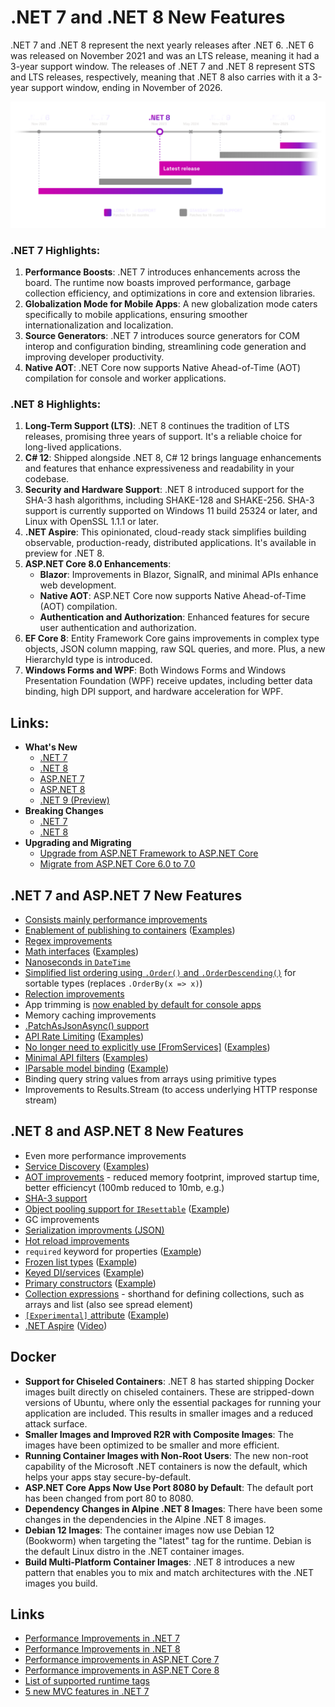  # .NET 7 and .NET 8 New Features

.NET 7 and .NET 8 represent the next yearly releases after .NET 6. .NET 6 was released on November 2021 and was an LTS release, meaning it had a 3-year support window. The releases of .NET 7 and .NET 8 represent STS and LTS releases, respectively, meaning that .NET 8 also carries with it a 3-year support window, ending in November of 2026.

![.NET release cycle](./.images/release-schedule-dark.svg)

### .NET 7 Highlights:
1. **Performance Boosts**: .NET 7 introduces enhancements across the board. The runtime now boasts improved performance, garbage collection efficiency, and optimizations in core and extension libraries.
2. **Globalization Mode for Mobile Apps**: A new globalization mode caters specifically to mobile applications, ensuring smoother internationalization and localization.
3. **Source Generators**: .NET 7 introduces source generators for COM interop and configuration binding, streamlining code generation and improving developer productivity.
4. **Native AOT**: .NET Core now supports Native Ahead-of-Time (AOT) compilation for console and worker applications.

### .NET 8 Highlights:
1. **Long-Term Support (LTS)**: .NET 8 continues the tradition of LTS releases, promising three years of support. It's a reliable choice for long-lived applications.
2. **C# 12**: Shipped alongside .NET 8, C# 12 brings language enhancements and features that enhance expressiveness and readability in your codebase.
3. **Security and Hardware Support**: .NET 8 introduced support for the SHA-3 hash algorithms, including SHAKE-128 and SHAKE-256. SHA-3 support is currently supported on Windows 11 build 25324 or later, and Linux with OpenSSL 1.1.1 or later.
4. **.NET Aspire**: This opinionated, cloud-ready stack simplifies building observable, production-ready, distributed applications. It's available in preview for .NET 8.
5. **ASP.NET Core 8.0 Enhancements**:
    - **Blazor**: Improvements in Blazor, SignalR, and minimal APIs enhance web development.
    - **Native AOT**: ASP.NET Core now supports Native Ahead-of-Time (AOT) compilation.
    - **Authentication and Authorization**: Enhanced features for secure user authentication and authorization.
6. **EF Core 8**: Entity Framework Core gains improvements in complex type objects, JSON column mapping, raw SQL queries, and more. Plus, a new HierarchyId type is introduced.
7. **Windows Forms and WPF**: Both Windows Forms and Windows Presentation Foundation (WPF) receive updates, including better data binding, high DPI support, and hardware acceleration for WPF.

## Links:

- **What's New**
    - [.NET 7](https://learn.microsoft.com/en-us/dotnet/core/whats-new/dotnet-7)
    - [.NET 8](https://learn.microsoft.com/en-us/dotnet/core/whats-new/dotnet-8/overview)
    - [ASP.NET 7](https://learn.microsoft.com/en-us/aspnet/core/release-notes/aspnetcore-7.0)
    - [ASP.NET 8](https://learn.microsoft.com/en-us/aspnet/core/release-notes/aspnetcore-8.0)
    - [.NET 9 (Preview)](https://github.com/dotnet/docs/blob/main/docs/core/whats-new/dotnet-9/overview.md)
- **Breaking Changes**
    - [.NET 7](https://learn.microsoft.com/en-us/dotnet/core/compatibility/7.0)
    - [.NET 8](https://learn.microsoft.com/en-us/dotnet/core/compatibility/8.0)
- **Upgrading and Migrating**
    - [Upgrade from ASP.NET Framework to ASP.NET Core](https://learn.microsoft.com/en-us/aspnet/core/migration/proper-to-2x/)
    - [Migrate from ASP.NET Core 6.0 to 7.0](https://learn.microsoft.com/en-us/aspnet/core/migration/60-70)

## .NET 7 and ASP.NET 7 New Features
- [Consists mainly performance improvements](https://devblogs.microsoft.com/dotnet/performance_improvements_in_net_7)
- [Enablement of publishing to containers](https://learn.microsoft.com/en-us/dotnet/core/docker/publish-as-container) ([Examples](./DockerPublish/))
- [Regex improvements](https://learn.microsoft.com/en-us/dotnet/standard/base-types/regular-expression-source-generators)
- [Math interfaces](https://learn.microsoft.com/en-us/dotnet/standard/generics/math) ([Examples](./MathInterfaces/))
- [Nanoseconds in `DateTime`](https://learn.microsoft.com/en-us/dotnet/api/system.datetime.nanosecond?view=net-7.0)
- [Simplified list ordering using `.Order()` and `.OrderDescending()`](https://learn.microsoft.com/en-us/dotnet/api/system.linq.enumerable.orderdescending?view=net-7.0) for sortable types (replaces `.OrderBy(x => x)`)
- [Relection improvements](https://devblogs.microsoft.com/dotnet/performance_improvements_in_net_7/#reflection)
- App trimming is [now enabled by default for console apps](https://learn.microsoft.com/en-us/dotnet/core/compatibility/deployment/7.0/trim-all-assemblies)
- Memory caching improvements
- [.PatchAsJsonAsync() support](https://learn.microsoft.com/en-us/dotnet/api/system.net.http.json.httpclientjsonextensions.patchasjsonasync?view=net-7.0)
- [API Rate Limiting](https://learn.microsoft.com/en-us/aspnet/core/performance/rate-limit?preserve-view=true&view=aspnetcore-7.0) ([Examples](./RateLimiting/))
- [No longer need to explicitly use [FromServices]](https://devblogs.microsoft.com/dotnet/asp-net-core-updates-in-dotnet-7-preview-2/) ([Examples](./WebApi/Controllers/ClientController.cs))
- [Minimal API filters](https://learn.microsoft.com/en-us/aspnet/core/fundamentals/minimal-apis/min-api-filters) ([Examples](./WebApi/EndpointFilters/EvenNumberFilter.cs))
- [IParsable model binding](https://learn.microsoft.com/en-us/aspnet/core/mvc/models/model-binding?view=aspnetcore-7.0) ([Example](./WebApi/Models/Vin.cs))
- Binding query string values from arrays using primitive types
- Improvements to Results.Stream (to access underlying HTTP response stream)

## .NET 8 and ASP.NET 8 New Features
- Even more performance improvements
- [Service Discovery](https://learn.microsoft.com/en-us/dotnet/core/extensions/service-discovery) ([Examples](./ServiceDiscovery/))
- [AOT improvements](https://devblogs.microsoft.com/dotnet/performance-improvements-in-net-8/#native-aot) - reduced memory footprint, improved startup time, better efficiencyt (100mb reduced to 10mb, e.g.)
- [SHA-3 support](https://learn.microsoft.com/en-us/dotnet/standard/security/cross-platform-cryptography#sha-3)
- [Object pooling support for `IResettable`](https://learn.microsoft.com/en-us/aspnet/core/performance/objectpool) ([Example](./ObjectPool/))
- GC improvements
- [Serialization improvments (JSON)](https://devblogs.microsoft.com/dotnet/system-text-json-in-dotnet-8/)
- [Hot reload improvements](https://devblogs.microsoft.com/visualstudio/speed-up-your-dotnet-and-cplusplus-development-with-hot-reload-in-visual-studio-2022/)
- `required` keyword for properties ([Example](./RequiredAttributes/Person.cs))
- [Frozen list types](https://learn.microsoft.com/en-us/dotnet/api/system.collections.frozen.frozenset-1) ([Example](./FrozenSets/))
- [Keyed DI/services](https://learn.microsoft.com/en-us/aspnet/core/fundamentals/dependency-injection?view=aspnetcore-8.0#keyed-services) ([Example](./WebApi/Controllers/AccountController.cs))
- [Primary constructors](https://learn.microsoft.com/en-us/dotnet/csharp/whats-new/tutorials/primary-constructors) ([Example](./RateLimiting/Client.cs))
- [Collection expressions](https://learn.microsoft.com/en-us/dotnet/csharp/language-reference/operators/collection-expressions) - shorthand for defining collections, such as arrays and list (also see spread element)
- [`[Experimental]` attribute](https://www.c-sharpcorner.com/article/the-experimental-attribute-in-net-8-and-c-sharp-12/) ([Example](./RequiredAttributes/Person.cs))
- [.NET Aspire](https://learn.microsoft.com/en-us/dotnet/aspire/get-started/aspire-overview) ([Video](https://www.youtube.com/watch?v=DORZA_S7f9w))

## Docker
- **Support for Chiseled Containers**: .NET 8 has started shipping Docker images built directly on chiseled containers. These are stripped-down versions of Ubuntu, where only the essential packages for running your application are included. This results in smaller images and a reduced attack surface.
- **Smaller Images and Improved R2R with Composite Images**: The images have been optimized to be smaller and more efficient.
- **Running Container Images with Non-Root Users**: The new non-root capability of the Microsoft .NET containers is now the default, which helps your apps stay secure-by-default.
- **ASP.NET Core Apps Now Use Port 8080 by Default**: The default port has been changed from port 80 to 8080.
- **Dependency Changes in Alpine .NET 8 Images**: There have been some changes in the dependencies in the Alpine .NET 8 images.
- **Debian 12 Images**: The container images now use Debian 12 (Bookworm) when targeting the "latest" tag for the runtime. Debian is the default Linux distro in the .NET container images.
- **Build Multi-Platform Container Images**: .NET 8 introduces a new pattern that enables you to mix and match architectures with the .NET images you build.

## Links
- [Performance Improvements in .NET 7](https://devblogs.microsoft.com/dotnet/performance_improvements_in_net_7/)
- [Performance Improvements in .NET 8](https://devblogs.microsoft.com/dotnet/performance-improvements-in-net-8/)
- [Performance improvements in ASP.NET Core 7](https://devblogs.microsoft.com/dotnet/performance-improvements-in-aspnet-core-7/)
- [Performance improvements in ASP.NET Core 8](https://devblogs.microsoft.com/dotnet/performance-improvements-in-aspnet-core-8/)
- [List of supported runtime tags](https://hub.docker.com/_/microsoft-dotnet-runtime/)
- [5 new MVC features in .NET 7](https://andrewlock.net/5-new-mvc-features-in-dotnet-7/)
